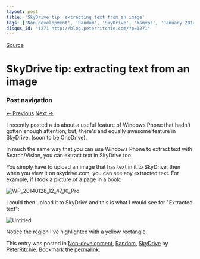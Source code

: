```yaml
---
layout: post
title: 'SkyDrive tip: extracting text from an image'
tags: ['Non-development', 'Random', 'SkyDrive', 'msmvps', 'January 2014']
disqus_id: "1271 http://blog.peterritchie.com/?p=1271"
---
```

[Source](http://pr-blog.azurewebsites.net/2014/01/28/skydrive-tip-extracting-text-from-an-image/ "Permalink to SkyDrive tip: extracting text from an image")

# SkyDrive tip: extracting text from an image

### Post navigation

[← Previous][1] [Next →][2]

I recently posted a tip about a useful feature of Windows Phone that hadn't gotten enough attention; but, there's and equally awesome feature in SkyDrive. (soon to be OneDrive).

In much the same way that you can use Windows Phone to extract text with Search/Vision, you can extract text in SkyDrive too.

You simply have to upload an image that has text in it to SkyDrive, then when you view it on skydrive.com, you can see any extracted text. For example, if I took a picture of a page in a book:

![WP_20140128_12_47_10_Pro][3]

I could then upload it to SkyDrive and this is what I would see for "Extracted text":

![Untitled][4]

Notice the region I've highlighted with a yellow rectangle. 

This entry was posted in [Non-development][5], [Random][6], [SkyDrive][7] by [PeterRitchie][8]. Bookmark the [permalink][9]. 

[1]: http://pr-blog.azurewebsites.net/2014/01/20/windows-phone-8-tip-copy-and-paste-from-paper-book/
[2]: http://pr-blog.azurewebsites.net/2014/02/02/the-case-of-the-enigmatic-error-0x89721200/
[3]: http://pr-blog.azurewebsites.net/wp-content/uploads/2014/01/WP_20140128_12_47_10_Pro_thumb.jpg "WP_20140128_12_47_10_Pro"
[4]: http://pr-blog.azurewebsites.net/wp-content/uploads/2014/01/Untitled_thumb.png "Untitled"
[5]: http://pr-blog.azurewebsites.net/category/nondev/
[6]: http://pr-blog.azurewebsites.net/category/random/
[7]: http://pr-blog.azurewebsites.net/category/skydrive/
[8]: http://pr-blog.azurewebsites.net/author/peterritchie/
[9]: http://pr-blog.azurewebsites.net/2014/01/28/skydrive-tip-extracting-text-from-an-image/ "Permalink to SkyDrive tip: extracting text from an image"


